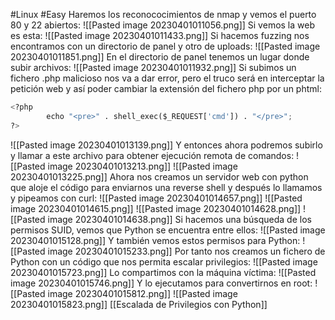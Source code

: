 #Linux #Easy 
Haremos los reconococimientos de nmap y vemos el puerto 80 y 22 abiertos:
![[Pasted image 20230401011056.png]]
Si vemos la web es esta:
![[Pasted image 20230401011433.png]]
Si hacemos fuzzing nos encontramos con un directorio de panel y otro de uploads:
![[Pasted image 20230401011851.png]]
En el directorio de panel tenemos un lugar donde subir archivos:
![[Pasted image 20230401011932.png]]
Si subimos un fichero .php malicioso nos va a dar error, pero el truco será en interceptar la petición web y así poder cambiar la extensión del fichero php por un phtml:
```python
<?php
        echo "<pre>" . shell_exec($_REQUEST['cmd']) . "</pre>";
?>
```
![[Pasted image 20230401013139.png]]
Y entonces ahora podremos subirlo y llamar a este archivo para obtener ejecución remota de comandos:
![[Pasted image 20230401013213.png]]
![[Pasted image 20230401013225.png]]
Ahora nos creamos un servidor web con python que aloje el código para enviarnos una reverse shell y después lo llamamos y pipeamos con curl:
![[Pasted image 20230401014657.png]]
![[Pasted image 20230401014615.png]]
![[Pasted image 20230401014628.png]]
![[Pasted image 20230401014638.png]]
Si hacemos una búsqueda de los permisos SUID, vemos que Python se encuentra entre ellos:
![[Pasted image 20230401015128.png]]
Y también vemos estos permisos para Python:
![[Pasted image 20230401015233.png]]
Por tanto nos creamos un fichero de Python con un código que nos permita escalar privilegios:
![[Pasted image 20230401015723.png]]
Lo compartimos con la máquina víctima:
![[Pasted image 20230401015746.png]]
Y lo ejecutamos para convertirnos en root:
![[Pasted image 20230401015812.png]]
![[Pasted image 20230401015823.png]]
[[Escalada de Privilegios con Python]]